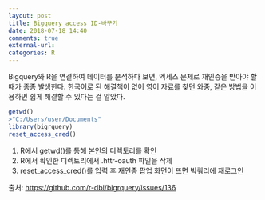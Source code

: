 ```yaml
---
layout: post
title: Bigquery access ID-바꾸기
date: 2018-07-18 14:40
comments: true
external-url:
categories: R
---
```


Bigquery와 R을 연결하여 데이터를 분석하다 보면, 엑세스 문제로 재인증을 받아야 할 때가 종종 발생한다. 한국어로 된 해결책이 없어 영어 자료를 찾던 와중,  같은 방법을 이용하면 쉽게 해결할 수 있다는 걸 알았다. 

```R
getwd()
>"C:/Users/user/Documents"
library(bigrquery)
reset_access_cred()
```


1. R에서 getwd()를 통해 본인의 디렉토리를 확인
2. R에서 확인한 디렉토리에서 .httr-oauth 파일을 삭제
3. reset_access_cred()를 입력 후 재인증 팝업 화면이 뜨면 빅쿼리에 재로그인 

출처: https://github.com/r-dbi/bigrquery/issues/136
